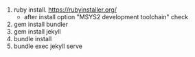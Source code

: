 # 
1. ruby install. https://rubyinstaller.org/
    - after install option "MSYS2 development toolchain" check
2. gem install bundler
3. gem install jekyll
4. bundle install
5. bundle exec jekyll serve